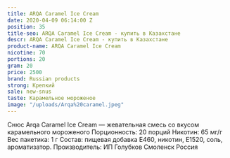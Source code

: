 ```yaml
---
title: ARQA Caramel Ice Cream
date: 2020-04-09 06:14:00 Z
position: 35
title-seo: ARQA Caramel Ice Cream - купить в Казахстане
descr: ARQA Caramel Ice Cream - купить в Казахстане
product-name: ARQA Caramel Ice Cream
nicotine: 70
portions: 20
gram: 20
price: 2500
brand: Russian products
strong: Крепкий
sale: new-snus
taste: Карамельное мороженое
image: "/uploads/Arqa%20caramel.jpeg"
---
```


Снюс Arqa Caramel Ice Cream — жевательная смесь со вкусом карамельного мороженого Порционность: 20 порций Никотин: 65 мг/г Вес пакетика: 1 г Состав: пищевая добавка E460, никотин, E1520, соль, ароматизатор. Производитель: ИП Голубков Смоленск Россия